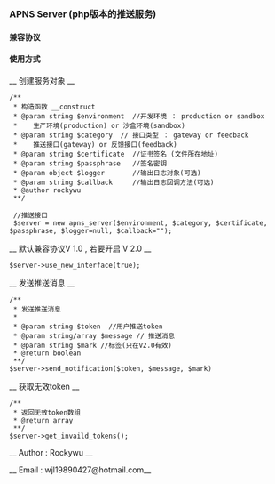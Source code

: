 ### APNS Server (php版本的推送服务)
#### 兼容协议

#### 使用方式

__ 创建服务对象 __

    /**
     * 构造函数 __construct
     * @param string $environment  //开发环境 ： production or sandbox
     *    生产环境(production) or 沙盒环境(sandbox)
     * @param string $category  // 接口类型 ： gateway or feedback
     *    推送接口(gateway) or 反馈接口(feedback)
     * @param string $certificate  //证书签名 (文件所在地址)
     * @param string $passphrase   //签名密钥 
     * @param object $logger       //输出日志对象(可选)
     * @param string $callback     //输出日志回调方法(可选)
     * @author rockywu
     **/
     
     //推送接口
     $server = new apns_server($environment, $category, $certificate, $passphrase, $logger=null, $callback="");
     

__ 默认兼容协议V 1.0 , 若要开启 V 2.0 __
    
    $server->use_new_interface(true);

__ 发送推送消息 __

    /**
     * 发送推送消息
     *
     * @param string $token  //用户推送token
     * @param string/array $message // 推送消息
     * @param string $mark //标签(只在V2.0有效)
     * @return boolean
     **/
    $server->send_notification($token, $message, $mark)

__ 获取无效token __
    
    /**
     * 返回无效token数组
     * @return array
     **/
    $server->get_invaild_tokens();
    
__ Author : Rockywu __

__ Email  : wjl19890427@hotmail.com__



